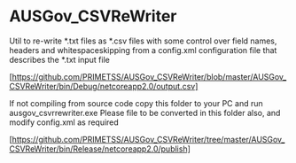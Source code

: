 ﻿# AUSGov_CSVReWriter

Util to re-write *.txt files as *.csv files with some control over field names, headers and whitespaceskipping from a config.xml configuration file that describes the *.txt input file

[https://github.com/PRIMETSS/AUSGov_CSVReWriter/blob/master/AUSGov_CSVReWriter/bin/Debug/netcoreapp2.0/output.csv]

If not compiling from source code copy this folder to your PC and run ausgov_csvrrewriter.exe
Please file to be converted in this folder also, and modify config.xml as required

[https://github.com/PRIMETSS/AUSGov_CSVReWriter/tree/master/AUSGov_CSVReWriter/bin/Release/netcoreapp2.0/publish]